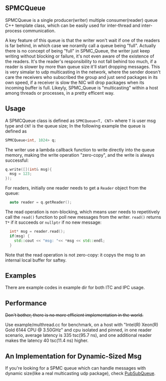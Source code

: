 ## SPMCQueue
SPMCQueue is a single producer(writer) multiple consumer(reader) queue C++ template class, which can be easily used for inter-thread and inter-process communication.

A key feature of this queue is that the writer won't wait if one of the readers is far behind, in which case we noramlly call a queue being "full". Actually there is no concept of being "full" in SPMC_Queue, the writer just keep writing without blocking or failure, it's not even aware of the existence of the readers. It's the reader's responsibility to not fall behind too much, if a reader is slower by more than queue size it'll start dropping messages. This is very simalar to udp multicasting in the network, where the sender doesn't care the receivers who subscribed the group and just send packages in its own speed, if a receiver is slow the NIC will drop packages when its incoming buffer is full. Likeyly, SPMC_Queue is "multicasting" within a host among threads or processes, in a pretty efficent way.

## Usage
A SPMCQueue class is defined as `SPMCQueue<T, CNT>` where `T` is user msg type and `CNT` is the queue size; In the following example the queue is defined as 
```c++ 
SPMCQueue<int, 1024> q;
```

The writer use a lambda callback function to write directly into the queue memory, making the write operation "zero-copy", and the write is always successful:
```c++
q.write([](int& msg){
  msg = 123;
});
```

For readers, initially one reader needs to get a `Reader` object from the queue:
```c++
  auto reader = q.getReader();
```

The read operation is non-blocking, which means user needs to repetitively call the `read()` function to poll new messages from the writer. `read()` returns `T*` if it succeeds or `nullptr` if no new message:
```c++
  int* msg = reader.read();
  if(msg) {
    std::cout << "msg: "<< *msg << std::endl;
  }
```

Note that the read operation is not zero-copy: it copys the msg to an internal local buffer for saftey.

## Examples
There are example codes in example dir for both ITC and IPC usage.

## Performance
~~Don't bother, there is no more efficient implementation in the world.~~

Use example/multhread.cc for benchmark, on a host with "Intel(R) Xeon(R) Gold 6144 CPU @ 3.50GHz" and cpu isolated and pinned, in one reader scenario, average latency is 335 tsc(95.7 ns), and one additional reader makes the latency 40 tsc(11.4 ns) higher.

## An Implementation for Dynamic-Sized Msg
If you're looking for a SPMC queue which can handle messages with dynamic size(like a real multicasting udp package), check [PubSubQueue](https://github.com/MengRao/PubSubQueue).

